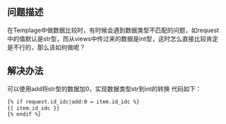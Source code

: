 ﻿<!-- 
author: vaster
date: 2016-01-17
title: 【Django-Template】模版中比较字符串和整型
tags: Django,Templage
category: Django
status: publish 
summary: 在Templage中做数据比较时，有时候会遇到数据类型不匹配的问题，如request中的值默认是str型，而从views中传过来的数据是int型，这时怎么直接比较肯定是不行的，那么该如何做呢？
-->
 
## 问题描述 ##
在Templage中做数据比较时，有时候会遇到数据类型不匹配的问题，如request中的值默认是str型，而从views中传过来的数据是int型，这时怎么直接比较肯定是不行的，那么该如何做呢？
    
## 解决办法 ##
可以使用add将str型的数据加0，实现数据类型str到int的转换
代码如下：
```html
{% if request.id_idc|add:0 = item.id_idc %}
{{ item.id_idc }}
{% endif %}
```
